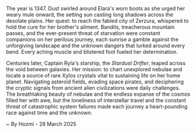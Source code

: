 
The year is 1347.  Dust swirled around Elara's worn boots as she urged her weary mule onward, the setting sun casting long shadows across the desolate plains.  Her quest: to reach the fabled city of Zerzura, whispered to hold the cure for her brother's ailment.  Bandits, treacherous mountain passes, and the ever-present threat of starvation were constant companions on her perilous journey, each sunrise a gamble against the unforgiving landscape and the unknown dangers that lurked around every bend.  Every aching muscle and blistered foot fueled her determination.

Centuries later, Captain Ryla's starship, the *Stardust Drifter*, leaped across the void between galaxies.  Her mission: to chart unexplored nebulae and locate a source of rare Xylos crystals vital to sustaining life on her home planet.  Navigating asteroid fields, evading space pirates, and deciphering the cryptic signals from ancient alien civilizations were daily challenges.  The breathtaking beauty of nebulae and the endless expanse of the cosmos filled her with awe, but the loneliness of interstellar travel and the constant threat of catastrophic system failures made each journey a heart-pounding race against time and the unknown.

~ By Hozmi - 28 March 2025
